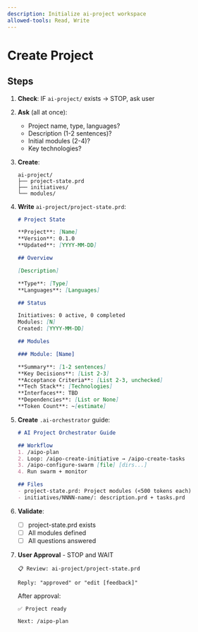 ```yaml
---
description: Initialize ai-project workspace
allowed-tools: Read, Write
---
```


# Create Project

## Steps

1. **Check**: IF `ai-project/` exists → STOP, ask user
2. **Ask** (all at once):
   - Project name, type, languages?
   - Description (1-2 sentences)?
   - Initial modules (2-4)?
   - Key technologies?

3. **Create**:
   ```
   ai-project/
   ├── project-state.prd
   ├── initiatives/
   └── modules/
   ```

4. **Write** `ai-project/project-state.prd`:
   ```markdown
   # Project State
   
   **Project**: [Name]
   **Version**: 0.1.0
   **Updated**: [YYYY-MM-DD]
   
   ## Overview
   
   [Description]
   
   **Type**: [Type]
   **Languages**: [Languages]
   
   ## Status
   
   Initiatives: 0 active, 0 completed
   Modules: [N]
   Created: [YYYY-MM-DD]
   
   ## Modules
   
   ### Module: [Name]
   
   **Summary**: [1-2 sentences]
   **Key Decisions**: [List 2-3]
   **Acceptance Criteria**: [List 2-3, unchecked]
   **Tech Stack**: [Technologies]
   **Interfaces**: TBD
   **Dependencies**: [List or None]
   **Token Count**: ~[estimate]
   ```

5. **Create** `.ai-orchestrator` guide:
   ```markdown
   # AI Project Orchestrator Guide
   
   ## Workflow
   1. /aipo-plan
   2. Loop: /aipo-create-initiative → /aipo-create-tasks
   3. /aipo-configure-swarm [file] [dirs...]
   4. Run swarm + monitor
   
   ## Files
   - project-state.prd: Project modules (<500 tokens each)
   - initiatives/NNNN-name/: description.prd + tasks.prd
   ```

6. **Validate**:
   - [ ] project-state.prd exists
   - [ ] All modules defined
   - [ ] All questions answered

7. **User Approval** - STOP and WAIT
   ```
   📋 Review: ai-project/project-state.prd
   
   Reply: "approved" or "edit [feedback]"
   ```
   
   After approval:
   ```
   ✅ Project ready
   
   Next: /aipo-plan
   ```

